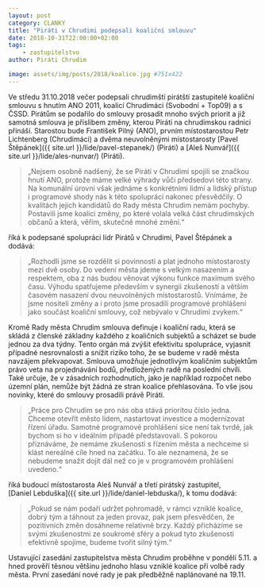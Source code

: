 ```yaml
---
layout: post
category: CLANKY
title: "Piráti v Chrudimi podepsali koaliční smlouvu"
date: 2018-10-31T22:00:00+02:00  
tags: 
    - zastupitelstvo
author: Piráti Chrudim

image: assets/img/posts/2018/koalice.jpg #751x422
---
```


Ve středu 31.10.2018 večer podepsali chrudimští pirátští zastupitelé 
koaliční smlouvu s hnutím ANO 2011, koalicí Chrudimáci (Svobodní + Top09) 
a s ČSSD.  Pirátům se podařilo do smlouvy prosadit mnoho svých priorit 
a již samotná smlouva je příslibem změny, kterou Piráti na chrudimskou 
radnici přináší. Starostou bude František Pilný (ANO), prvním místostarostou 
Petr Lichtenberg (Chrudimáci) a dvěma neuvolněnými místostarosty 
[Pavel Štěpánek]({{ site.url }}/lide/pavel-stepanek/) 
(Piráti) a [Aleš&nbsp;Nunvář]({{ site.url }}/lide/ales-nunvar/) (Piráti).

> „Nejsem osobně nadšený, že se Piráti v Chrudimi spojili se značkou hnutí ANO, 
protože máme velké výhrady vůči předsedovi této strany. Na komunální úrovni 
však jednáme s konkrétními lidmi a lidský přístup i programové shody nás 
k této spolupráci nakonec přesvědčily. O kvalitách jejich kandidátů do Rady 
města Chrudim nemám pochyby. Postavili jsme koalici změny, po které volala 
velká část chrudimských občanů a která, věřím, skutečně mnohé změní.“ 

říká k podepsané spolupráci lídr Pirátů v Chrudimi, Pavel Štěpánek a dodává: 

> „Rozhodli jsme se rozdělit si povinnosti a plat jednoho místostarosty mezi 
dvě osoby. Do vedení města jdeme s velkým nasazením a respektem, oba z nás 
budou věnovat výkonu funkce maximum svého času. Výhodu spatřujeme především 
v synergii zkušeností a větším časovém nasazení dvou neuvolněných 
místostarostů. Vnímáme, že jsme nositeli změny a i proto jsme prosadili 
programové prohlášení jako součást koaliční smlouvy, což nebývalo v Chrudimi 
zvykem.“

Kromě Rady města Chrudim smlouva definuje i koaliční radu, která se skládá 
z členské základny každého z koaličních subjektů a scházet se bude jednou 
za dva týdny. Tento orgán má zvýšit efektivitu spolupráce, vyjasnit případné 
nesrovnalosti a snížit riziko toho, že se budeme v radě města navzájem 
překvapovat. Smlouva umožňuje jednotlivým koaličním subjektům právo veta na 
projednávání bodů, předložených radě na poslední chvíli. Také určuje, že 
v zásadních rozhodnutích, jako je například rozpočet nebo územní plán, nemůže 
být žádná ze stran koalice přehlasována. To vše jsou novinky, které 
do smlouvy prosadili právě Piráti. 

> „Práce pro Chrudim se pro nás oba stává prioritou číslo jedna. 
Chceme otevřít město lidem, nastartovat investice a modernizovat řízení 
úřadu. Samotné programové prohlášení sice není tak tvrdé, jak bychom si 
ho v ideálním případě představovali. S pokorou přiznáváme, že nemáme 
zkušenosti s řízením města a nechceme si klást nereálné cíle hned na začátku. 
To ale neznamená, že se nebudeme snažit dojít dál než co je v programovém 
prohlášení uvedeno.“ 

říká budoucí místostarosta Aleš Nunvář a třetí pirátský 
zastupitel, [Daniel&nbsp;Lebduška]({{ site.url }}/lide/daniel-lebduska/), k tomu dodává: 

> „Pokud se nám podaří udržet pohromadě, v rámci vzniklé koalice, dobrý tým 
a táhnout za jeden provaz, pak jsem přesvědčen, že pozitivních změn dosáhneme 
relativně brzy. Každý přicházíme se svými zkušenostmi ze soukromé sféry a pokud 
tyto zkušenosti efektivně spojíme, budeme tvořit silný tým.“

Ustavující zasedání zastupitelstva města Chrudim proběhne v pondělí 5.11. 
a hned prověří těsnou většinu jednoho hlasu vzniklé koalice při volbě rady města. 
První zasedání nové rady je pak předběžně naplánované na 19.11. 

